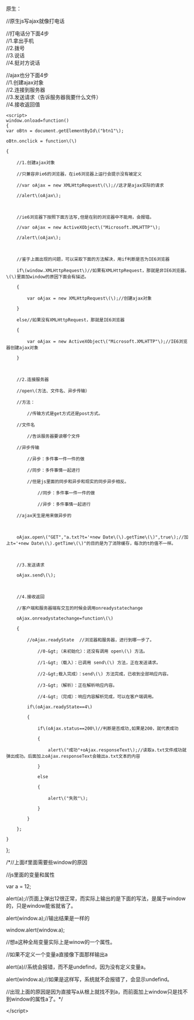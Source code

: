原生：

//原生js写ajax就像打电话

//打电话分下面4步  
//1.拿出手机  
//2.拨号  
//3.说话  
//4.挺对方说话

//ajax也分下面4步  
//1.创建ajax对象  
//2.连接到服务器  
//3.发送请求（告诉服务器我要什么文件）  
//4.接收返回值



```
<script>
window.onload=function()
{
var oBtn = document.getElementById\("btn1"\);

oBtn.onclick = function\(\)

{

    //1.创建ajax对象

    //只兼容非ie6的浏览器，在ie6浏览器上运行会提示没有被定义

    //var oAjax = new XMLHttpRequest\(\);//这才是ajax实际的请求

    //alert\(oAjax\);



    //ie6浏览器下按照下面方法写,但是在别的浏览器中不能用，会报错。

    //var oAjax = new ActiveXObject\("Microsoft.XMLHTTP"\);

    //alert\(oAjax\);



    //鉴于上面出现的问题，可以采取下面的方法解决，用if判断是否为IE6浏览器

    if\(window.XMLHttpRequest\)//如果有XMLHttpRequest，那就是非IE6浏览器。\(\)里面加window的原因下面会有描述。

    {

        var oAjax = new XMLHttpRequest\(\);//创建ajax对象

    }

    else//如果没有XMLHttpRequest，那就是IE6浏览器

    {

        var oAjax = new ActiveXObject\("Microsoft.XMLHTTP"\);//IE6浏览器创建ajax对象

    }



    //2.连接服务器

    //open\(方法、文件名、异步传输）

    //方法：

        //传输方式是get方式还是post方式。

    //文件名

        //告诉服务器要读哪个文件

    //异步传输

        //异步：多件事一件一件的做

        //同步：多件事情一起进行

        //但是js里面的同步和异步和现实的同步异步相反。

            //同步：多件事一件一件的做

            //异步：多件事情一起进行

    //ajax天生是用来做异步的



    oAjax.open\("GET","a.txt?t='+new Date\(\).getTime\(\)",true\);//加上t='+new Date\(\).getTime\(\)"的目的是为了消除缓存，每次的t的值不一样。



    //3.发送请求

    oAjax.send\(\);



    //4.接收返回

    //客户端和服务器端有交互的时候会调用onreadystatechange

    oAjax.onreadystatechange=function\(\)

    {

        //oAjax.readyState  //浏览器和服务器，进行到哪一步了。

            //0-&gt;（未初始化）：还没有调用 open\(\) 方法。

            //1-&gt;（载入）：已调用 send\(\) 方法，正在发送请求。

            //2-&gt;载入完成）：send\(\) 方法完成，已收到全部响应内容。

            //3-&gt;（解析）：正在解析响应内容。

            //4-&gt;（完成）：响应内容解析完成，可以在客户端调用。

        if\(oAjax.readyState==4\)

        {

            if\(oAjax.status==200\)//判断是否成功,如果是200，就代表成功

            {

                alert\("成功"+oAjax.responseText\);//读取a.txt文件成功就弹出成功。后面加上oAjax.responseText会输出a.txt文本的内容

            }

            else

            {

                alert\("失败"\);

            }

        }

    };

}
```

};

/\*//上面if里面需要些window的原因

//js里面的变量和属性

var a = 12;

alert\(a\);//页面上弹出12很正常，而实际上输出的是下面的写法，是属于window的，只是window能省就省了。

alert\(window.a\);//输出结果是一样的

window.alert\(window.a\);

//想a这种全局变量实际上是winow的一个属性。

//如果不定义一个变量a直接像下面那样输出a

alert\(a\)//系统会报错，而不是undefind，因为没有定义变量a。

alert\(window.a\);//如果是这样写，系统就不会报错了，会显示undefind。

//出现上面的原因是因为直接写a从根上就找不到a，而前面加上window只是找不到window的属性a了。\*/

&lt;/script&gt;

